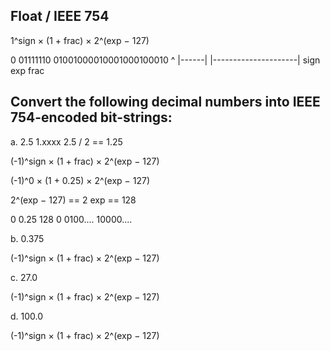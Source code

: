 ## Float / IEEE 754

1^sign × (1 + frac) × 2^(exp − 127)

0    01111110 01001000010001000100010
^    |------| |---------------------|
sign    exp            frac


## Convert the following decimal numbers into IEEE 754-encoded bit-strings:

a. 2.5
1.xxxx
2.5 / 2 == 1.25

(-1)^sign × (1 + frac) × 2^(exp − 127)

(-1)^0 × (1 + 0.25) × 2^(exp − 127)

2^(exp − 127) == 2
exp == 128

0 0.25 128
0 0100.... 10000....



b. 0.375

(-1)^sign × (1 + frac) × 2^(exp − 127)


c. 27.0

(-1)^sign × (1 + frac) × 2^(exp − 127)


d. 100.0

(-1)^sign × (1 + frac) × 2^(exp − 127)
